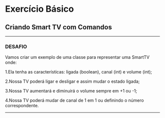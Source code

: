 # **Exercício Básico**

## **Criando Smart TV com Comandos**

----
### **DESAFIO**

Vamos criar um exemplo de uma classe para representar uma SmartTV onde:

1.Ela tenha as características: ligada (boolean), canal (int) e volume (int);

2.Nossa TV poderá ligar e desligar e assim mudar o estado ligada;

3.Nossa TV aumentará e diminuirá o volume sempre em +1 ou -1;

4.Nossa TV poderá mudar de canal de 1 em 1 ou definindo o número correspondente.

---
